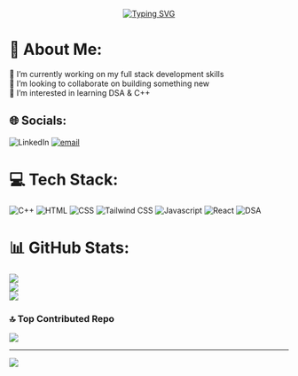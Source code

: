 

<p align="center">
  <a href="https://git.io/typing-svg">
    <img src="https://readme-typing-svg.herokuapp.com?font=Fira+Code&duration=3000&pause=1000&color=FFA500&width=435&lines=Hey+there!+I'm+Suraj+Mandal.;Passionate+Web Developer!;Always+Learning+and+Building!" alt="Typing SVG" />
  </a>
</p>

# 💫 About Me:
🔭 I’m currently working on my full stack development skills<br>👯 I’m looking to collaborate on building something new <br>🌱 I’m interested in learning DSA & C++<br>


## 🌐 Socials:
![LinkedIn](https://img.shields.io/badge/LinkedIn-%230077B5.svg?logo=linkedin&logoColor=white) [![email](https://img.shields.io/badge/Email-D14836?logo=gmail&logoColor=white)](mailto:www.arpitgupta64@gmail.com) 

# 💻 Tech Stack:
![C++](https://img.shields.io/badge/java-%23ED8B00.svg?style=for-the-badge&logo=openjdk&logoColor=white) ![HTML](https://img.shields.io/badge/python-3670A0?style=for-the-badge&logo=python&logoColor=ffdd54) ![CSS](https://img.shields.io/badge/mysql-4479A1.svg?style=for-the-badge&logo=mysql&logoColor=white) ![Tailwind CSS](https://img.shields.io/badge/Matplotlib-%23ffffff.svg?style=for-the-badge&logo=Matplotlib&logoColor=black) ![Javascript](https://img.shields.io/badge/numpy-%23013243.svg?style=for-the-badge&logo=numpy&logoColor=white) ![React](https://img.shields.io/badge/pandas-%23150458.svg?style=for-the-badge&logo=pandas&logoColor=white) ![DSA](https://img.shields.io/badge/scikit--learn-%23F7931E.svg?style=for-the-badge&logo=scikit-learn&logoColor=white)
# 📊 GitHub Stats:
![](https://github-readme-stats.vercel.app/api?username=surajmandal7&theme=gruvbox_light&hide_border=false&include_all_commits=false&count_private=false)<br/>
![](https://nirzak-streak-stats.vercel.app/?user=surajmandal7&theme=gruvbox_light&hide_border=false)<br/>
![](https://github-readme-stats.vercel.app/api/top-langs/?username=surajmandal7&theme=gruvbox_light&hide_border=false&include_all_commits=false&count_private=false&layout=compact)

### 🔝 Top Contributed Repo
![](https://github-contributor-stats.vercel.app/api?username=surajmandal7&limit=5&theme=rose&combine_all_yearly_contributions=true)

---
[![](https://visitcount.itsvg.in/api?id=surajmandal7&icon=0&color=0)](https://visitcount.itsvg.in)

<!-- Proudly created with GPRM ( https://gprm.itsvg.in ) -->
